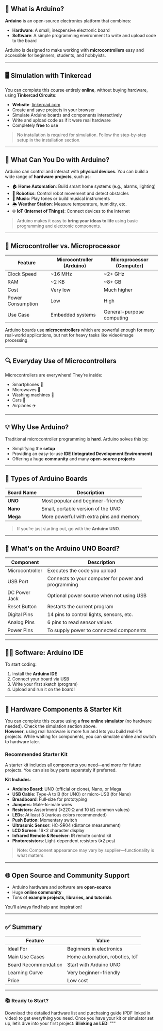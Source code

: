 

## 🌟 What is Arduino?

**Arduino** is an open-source electronics platform that combines:
- **Hardware**: A small, inexpensive electronic board
- **Software**: A simple programming environment to write and upload code to the board

Arduino is designed to make working with **microcontrollers** easy and accessible for beginners, students, and hobbyists.

---

## 🖥️ Simulation with Tinkercad

You can complete this course entirely **online**, without buying hardware, using **Tinkercad Circuits**:

- **Website**: [tinkercad.com](https://www.tinkercad.com)  
- Create and save projects in your browser  
- Simulate Arduino boards and components interactively  
- Write and upload code as if it were real hardware  
- Completely **free** to use

> No installation is required for simulation. Follow the step-by-step setup in the installation section.

---

## 🔌 What Can You Do with Arduino?

Arduino can control and interact with **physical devices**. You can build a wide range of **hardware projects**, such as:

- 🏠 **Home Automation**: Build smart home systems (e.g., alarms, lighting)
- 🤖 **Robotics**: Control robot movement and detect obstacles
- 🎵 **Music**: Play tones or build musical instruments
- 🌦️ **Weather Station**: Measure temperature, humidity, etc.
- 🌐 **IoT (Internet of Things)**: Connect devices to the internet

> Arduino makes it easy to **bring your ideas to life** using basic programming and electronic components.

---

## 🧠 Microcontroller vs. Microprocessor

| Feature               | Microcontroller (Arduino) | Microprocessor (Computer) |
|----------------------|---------------------------|----------------------------|
| Clock Speed          | ~16 MHz                   | ~2+ GHz                   |
| RAM                  | ~2 KB                     | ~8+ GB                    |
| Cost                 | Very low                  | Much higher               |
| Power Consumption    | Low                       | High                      |
| Use Case             | Embedded systems          | General-purpose computing |

Arduino boards use **microcontrollers** which are powerful enough for many real-world applications, but not for heavy tasks like video/image processing.

---

## 🔍 Everyday Use of Microcontrollers

Microcontrollers are everywhere! They're inside:
- Smartphones 📱
- Microwaves 🍲
- Washing machines 🧼
- Cars 🚗
- Airplanes ✈️

---

## 💡 Why Use Arduino?

Traditional microcontroller programming is **hard**.
Arduino solves this by:
- Simplifying the **setup**
- Providing an easy-to-use **IDE (Integrated Development Environment)**
- Offering a huge **community** and many **open-source projects**

---

## 🧱 Types of Arduino Boards

| Board Name     | Description                                        |
|----------------|----------------------------------------------------|
| **UNO**        | Most popular and beginner-friendly                 |
| **Nano**       | Small, portable version of the UNO                 |
| **Mega**       | More powerful with extra pins and memory           |

> If you’re just starting out, go with the **Arduino UNO**.

---

## 🧰 What's on the Arduino UNO Board?

| Component        | Description                                        |
|------------------|----------------------------------------------------|
| Microcontroller  | Executes the code you upload                       |
| USB Port         | Connects to your computer for power and programming|
| DC Power Jack    | Optional power source when not using USB           |
| Reset Button     | Restarts the current program                       |
| Digital Pins     | 14 pins to control lights, sensors, etc.           |
| Analog Pins      | 6 pins to read sensor values                       |
| Power Pins       | To supply power to connected components            |

---

## 🧑‍💻 Software: Arduino IDE

To start coding:
1. Install the **Arduino IDE**
2. Connect your board via USB
3. Write your first sketch (program)
4. Upload and run it on the board!

---

## 🔧 Hardware Components & Starter Kit

You can complete this course using a **free online simulator** (no hardware needed). Check the simulation section above.  
**However**, using real hardware is more fun and lets you build real-life projects. While waiting for components, you can simulate online and switch to hardware later.

### Recommended Starter Kit

A starter kit includes all components you need—and more for future projects. You can also buy parts separately if preferred.

**Kit Includes**:
- **Arduino Board**: UNO (official or clone), Nano, or Mega  
- **USB Cable**: Type-A to B (for UNO) or micro-USB (for Nano)  
- **Breadboard**: Full-size for prototyping  
- **Jumpers**: Male-to-male wires  
- **Resistors**: Assortment (≥220 Ω and 10 kΩ common values)  
- **LEDs**: At least 3 (various colors recommended)  
- **Push Button**: Momentary switch  
- **Ultrasonic Sensor**: HC-SR04 (distance measurement)  
- **LCD Screen**: 16×2 character display  
- **Infrared Remote & Receiver**: IR remote control kit  
- **Photoresistors**: Light-dependent resistors (≥2 pcs)  

> Note: Component appearance may vary by supplier—functionality is what matters.

---

## 🌐 Open Source and Community Support

- Arduino hardware and software are **open-source**
- Huge **online community**
- Tons of **example projects, libraries, and tutorials**

You'll always find help and inspiration!

---

## ✅ Summary

| Feature                | Value                            |
|------------------------|----------------------------------|
| Ideal For              | Beginners in electronics         |
| Main Use Cases         | Home automation, robotics, IoT   |
| Board Recommendation   | Start with Arduino UNO           |
| Learning Curve         | Very beginner-friendly           |
| Price                  | Low cost                         |

---

### 📚 Ready to Start?

Download the detailed hardware list and purchasing guide (PDF linked in video) to get everything you need. Once you have your kit or simulator set up, let’s dive into your first project: **Blinking an LED**!
"""
